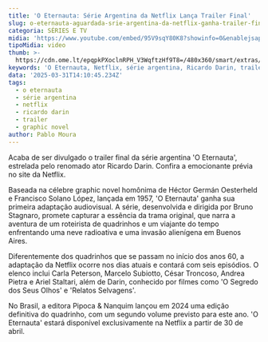 ```yaml
---
title: 'O Eternauta: Série Argentina da Netflix Lança Trailer Final'
slug: o-eternauta-aguardada-srie-argentina-da-netflix-ganha-trailer-final-assista
categoria: SÉRIES E TV
midia: 'https://www.youtube.com/embed/95V9sqY80K8?showinfo=0&enablejsapi=1'
tipoMidia: video
thumb: >-
  https://cdn.ome.lt/epqpkPXoclnRPH_V3WqftzHf9T8=/480x360/smart/extras/conteudos/omelete_THUMB_-_2025-03-31T103446.391.png
keywords: 'O Eternauta, Netflix, série argentina, Ricardo Darin, trailer final'
data: '2025-03-31T14:10:45.234Z'
tags:
  - o eternauta
  - série argentina
  - netflix
  - ricardo darin
  - trailer
  - graphic novel
author: Pablo Moura
---
```


Acaba de ser divulgado o trailer final da série argentina 'O Eternauta', estrelada pelo renomado ator Ricardo Darin. Confira a emocionante prévia no site da Netflix.

Baseada na célebre graphic novel homônima de Héctor Germán Oesterheld e Francisco Solano López, lançada em 1957, 'O Eternauta' ganha sua primeira adaptação audiovisual. A série, desenvolvida e dirigida por Bruno Stagnaro, promete capturar a essência da trama original, que narra a aventura de um roteirista de quadrinhos e um viajante do tempo enfrentando uma neve radioativa e uma invasão alienígena em Buenos Aires.

Diferentemente dos quadrinhos que se passam no início dos anos 60, a adaptação da Netflix ocorre nos dias atuais e contará com seis episódios. O elenco inclui Carla Peterson, Marcelo Subiotto, César Troncoso, Andrea Pietra e Ariel Staltari, além de Darin, conhecido por filmes como 'O Segredo dos Seus Olhos' e 'Relatos Selvagens'.

No Brasil, a editora Pipoca & Nanquim lançou em 2024 uma edição definitiva do quadrinho, com um segundo volume previsto para este ano. 'O Eternauta' estará disponível exclusivamente na Netflix a partir de 30 de abril.
